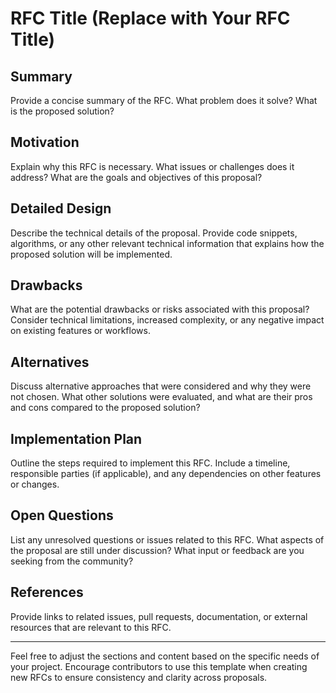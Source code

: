 
# RFC Title (Replace with Your RFC Title)

## Summary

Provide a concise summary of the RFC. What problem does it solve? What is the proposed solution? 

## Motivation

Explain why this RFC is necessary. What issues or challenges does it address? What are the goals and objectives of this proposal?

## Detailed Design

Describe the technical details of the proposal. Provide code snippets, algorithms, or any other relevant technical information that explains how the proposed solution will be implemented.

## Drawbacks

What are the potential drawbacks or risks associated with this proposal? Consider technical limitations, increased complexity, or any negative impact on existing features or workflows.

## Alternatives

Discuss alternative approaches that were considered and why they were not chosen. What other solutions were evaluated, and what are their pros and cons compared to the proposed solution?

## Implementation Plan

Outline the steps required to implement this RFC. Include a timeline, responsible parties (if applicable), and any dependencies on other features or changes.

## Open Questions

List any unresolved questions or issues related to this RFC. What aspects of the proposal are still under discussion? What input or feedback are you seeking from the community?

## References

Provide links to related issues, pull requests, documentation, or external resources that are relevant to this RFC.

---

Feel free to adjust the sections and content based on the specific needs of your project. Encourage contributors to use this template when creating new RFCs to ensure consistency and clarity across proposals.

